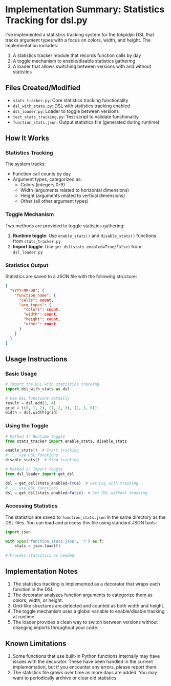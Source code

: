 # Implementation Summary: Statistics Tracking for dsl.py

I've implemented a statistics tracking system for the tokpidjin DSL that tracks argument types with a focus on colors, width, and height. The implementation includes:

1. A statistics tracker module that records function calls by day
2. A toggle mechanism to enable/disable statistics gathering
3. A loader that allows switching between versions with and without statistics

## Files Created/Modified

- `stats_tracker.py`: Core statistics tracking functionality
- `dsl_with_stats.py`: DSL with statistics tracking enabled
- `dsl_loader.py`: Loader to toggle between versions
- `test_stats_tracking.py`: Test script to validate functionality
- `function_stats.json`: Output statistics file (generated during runtime)

## How It Works

### Statistics Tracking

The system tracks:
- Function call counts by day
- Argument types, categorized as:
  - Colors (integers 0-9)
  - Width (arguments related to horizontal dimensions)
  - Height (arguments related to vertical dimensions)
  - Other (all other argument types)

### Toggle Mechanism

Two methods are provided to toggle statistics gathering:

1. **Runtime toggle**: Use `enable_stats()` and `disable_stats()` functions from `stats_tracker.py`
2. **Import toggle**: Use `get_dsl(stats_enabled=True/False)` from `dsl_loader.py`

### Statistics Output

Statistics are saved to a JSON file with the following structure:
```json
{
  "YYYY-MM-DD": {
    "function_name": {
      "calls": count,
      "arg_types": {
        "colors": count,
        "width": count,
        "height": count,
        "other": count
      }
    }
  }
}
```

## Usage Instructions

### Basic Usage

```python
# Import the DSL with statistics tracking
import dsl_with_stats as dsl

# Use DSL functions normally
result = dsl.add(3, 4)
grid = ((0, 1, 2), (1, 2, 3), (2, 3, 0))
width = dsl.width(grid)
```

### Using the Toggle

```python
# Method 1: Runtime toggle
from stats_tracker import enable_stats, disable_stats

enable_stats()  # Start tracking
# ... use DSL functions ...
disable_stats()  # Stop tracking

# Method 2: Import toggle
from dsl_loader import get_dsl

dsl = get_dsl(stats_enabled=True)  # Get DSL with tracking
# ... use DSL functions ...
dsl = get_dsl(stats_enabled=False)  # Get DSL without tracking
```

### Accessing Statistics

The statistics are saved to `function_stats.json` in the same directory as the DSL files. You can load and process this file using standard JSON tools:

```python
import json

with open('function_stats.json', 'r') as f:
    stats = json.load(f)
    
# Process statistics as needed
```

## Implementation Notes

1. The statistics tracking is implemented as a decorator that wraps each function in the DSL.
2. The decorator analyzes function arguments to categorize them as colors, width, or height.
3. Grid-like structures are detected and counted as both width and height.
4. The toggle mechanism uses a global variable to enable/disable tracking at runtime.
5. The loader provides a clean way to switch between versions without changing imports throughout your code.

## Known Limitations

1. Some functions that use built-in Python functions internally may have issues with the decorator. These have been handled in the current implementation, but if you encounter any errors, please report them.
2. The statistics file grows over time as more days are added. You may want to periodically archive or clear old statistics.
